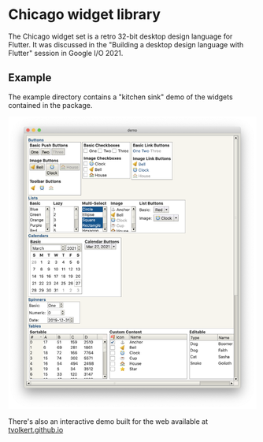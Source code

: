 # Chicago widget library

The Chicago widget set is a retro 32-bit desktop design language for Flutter.
It was discussed in the "Building a desktop design language with Flutter"
session in Google I/O 2021.

## Example

The example directory contains a "kitchen sink" demo of the widgets contained in
the package.

![Demo screenshot][]

There's also an interactive demo built for the web available at
[tvolkert.github.io](https://tvolkert.github.io/#/)

[Demo screenshot]: https://raw.githubusercontent.com/tvolkert/assets/master/chicago/screenshot.png
